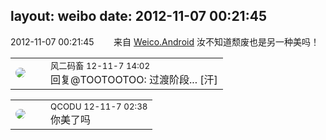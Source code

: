 layout: weibo
date: 2012-11-07 00:21:45
---
<meta name="referrer" content="no-referrer" />

2012-11-07 00:21:45  &nbsp;&nbsp;&nbsp;&nbsp;&nbsp;&nbsp; 来自 <a href="http://app.weibo.com/t/feed/l4RWD" rel="nofollow">Weico.Android</a>
汝不知道颓废也是另一种美吗！ ​​​

<table style="width: 100%;">
  <tr>
    <td style="width: 40px;"><img style="border-radius:50%" src="https://tva3.sinaimg.cn/crop.0.0.639.639.50/6d2a6003jw8f3idy69w2gj20hs0hrt9g.jpg?KID=imgbed,tva&Expires=1624465756&ssig=DF84T7IUa6"></td>
    <td colspan="2"><small>风二码畜 12-11-7 14:02</small><br/>回复@TOOTOOTOO: 过渡阶段... [汗]</td>
  </tr>
</table>

<table style="width: 100%;">
  <tr>
    <td style="width: 40px;"><img style="border-radius:50%" src="https://tvax1.sinaimg.cn/crop.0.0.512.512.50/6b69631dly8g0l3egwcbcj20e80e8dfu.jpg?KID=imgbed,tva&Expires=1624465756&ssig=i7phulB%2BiA"></td>
    <td colspan="2"><small>QCODU 12-11-7 02:38</small><br/>你美了吗</td>
  </tr>
</table>
